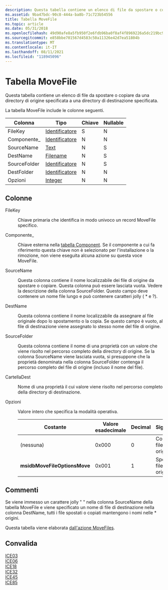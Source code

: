 ```yaml
---
description: Questa tabella contiene un elenco di file da spostare o copiare da una directory di origine specificata a una directory di destinazione specificata.
ms.assetid: 9ba47bdc-90c8-444a-ba8b-71c723b54556
title: Tabella MoveFile
ms.topic: article
ms.date: 05/31/2018
ms.openlocfilehash: 49d90afe8a5fb950f2e6fdb96ba0f8af4f8969226a5dc219bc9cd0598481beb3
ms.sourcegitcommit: e858bbe701567d4583c50a11326e42d7ea51804b
ms.translationtype: MT
ms.contentlocale: it-IT
ms.lasthandoff: 08/11/2021
ms.locfileid: "118945096"
---
```

# <a name="movefile-table"></a>Tabella MoveFile

Questa tabella contiene un elenco di file da spostare o copiare da una directory di origine specificata a una directory di destinazione specificata.

La tabella MoveFile include le colonne seguenti.



| Colonna       | Tipo                         | Chiave | Nullable |
|--------------|------------------------------|-----|----------|
| FileKey      | [Identificatore](identifier.md) | S   | N        |
| Componente\_  | [Identificatore](identifier.md) | N   | N        |
| SourceName   | [Text](text.md)             | N   | S        |
| DestName     | [Filename](filename.md)     | N   | S        |
| SourceFolder | [Identificatore](identifier.md) | N   | S        |
| DestFolder   | [Identificatore](identifier.md) | N   | N        |
| Opzioni      | [Integer](integer.md)       | N   | N        |



 

## <a name="columns"></a>Colonne

<dl> <dt>

<span id="FileKey"></span><span id="filekey"></span><span id="FILEKEY"></span>FileKey
</dt> <dd>

Chiave primaria che identifica in modo univoco un record MoveFile specifico.

</dd> <dt>

<span id="Component_"></span><span id="component_"></span><span id="COMPONENT_"></span>Componente\_
</dt> <dd>

Chiave esterna nella [tabella Component](component-table.md). Se il componente a cui fa riferimento questa chiave non è selezionato per l'installazione o la rimozione, non viene eseguita alcuna azione su questa voce MoveFile.

</dd> <dt>

<span id="SourceName"></span><span id="sourcename"></span><span id="SOURCENAME"></span>SourceName
</dt> <dd>

Questa colonna contiene il nome localizzabile dei file di origine da spostare o copiare. Questa colonna può essere lasciata vuota. Vedere la descrizione della colonna SourceFolder. Questo campo deve contenere un nome file lungo e può contenere caratteri jolly ( \* e ?).

</dd> <dt>

<span id="DestName"></span><span id="destname"></span><span id="DESTNAME"></span>DestName
</dt> <dd>

Questa colonna contiene il nome localizzabile da assegnare al file originale dopo lo spostamento o la copia. Se questo campo è vuoto, al file di destinazione viene assegnato lo stesso nome del file di origine.

</dd> <dt>

<span id="SourceFolder"></span><span id="sourcefolder"></span><span id="SOURCEFOLDER"></span>SourceFolder
</dt> <dd>

Questa colonna contiene il nome di una proprietà con un valore che viene risolto nel percorso completo della directory di origine. Se la colonna SourceName viene lasciata vuota, si presuppone che la proprietà denominata nella colonna SourceFolder contenga il percorso completo del file di origine (incluso il nome del file).

</dd> <dt>

<span id="DestFolder"></span><span id="destfolder"></span><span id="DESTFOLDER"></span>CartellaDest
</dt> <dd>

Nome di una proprietà il cui valore viene risolto nel percorso completo della directory di destinazione.

</dd> <dt>

<span id="Options"></span><span id="options"></span><span id="OPTIONS"></span>Opzioni
</dt> <dd>

Valore intero che specifica la modalità operativa.



| Costante                     | Valore esadecimale | Decimal | Significato               |
|------------------------------|-------------|---------|-----------------------|
| (nessuna)                       | 0x000       | 0       | Copiare il file di origine. |
| **msidbMoveFileOptionsMove** | 0x001       | 1       | Spostare il file di origine. |



 

</dd> </dl>

## <a name="remarks"></a>Commenti

Se viene immesso un carattere jolly " " nella colonna SourceName della tabella MoveFile e viene specificato un nome di file di destinazione nella colonna DestName, tutti i file spostati o copiati mantengono i nomi nelle \* origini.

Questa tabella viene elaborata [dall'azione MoveFiles](movefiles-action.md).

## <a name="validation"></a>Convalida

<dl>

[ICE03](ice03.md)  
[ICE06](ice06.md)  
[ICE18](ice18.md)  
[ICE32](ice32.md)  
[ICE45](ice45.md)  
[ICE85](ice85.md)  
</dl>

 

 



